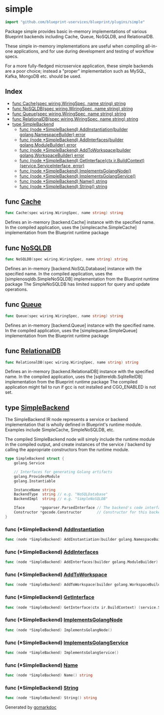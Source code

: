 <!-- Code generated by gomarkdoc. DO NOT EDIT -->

# simple

```go
import "github.com/blueprint-uservices/blueprint/plugins/simple"
```

Package simple provides basic in\-memory implementations of various Blueprint backends including Cache, Queue, NoSQLDB, and RelationalDB.

These simple in\-memory implementations are useful when compiling all\-in\-one applications, and for use during development and testing of workflow specs.

For a more fully\-fledged microservice application, these simple backends are a poor choice; instead a "proper" implementation such as MySQL, Kafka, MongoDB etc. should be used.

## Index

- [func Cache\(spec wiring.WiringSpec, name string\) string](<#Cache>)
- [func NoSQLDB\(spec wiring.WiringSpec, name string\) string](<#NoSQLDB>)
- [func Queue\(spec wiring.WiringSpec, name string\) string](<#Queue>)
- [func RelationalDB\(spec wiring.WiringSpec, name string\) string](<#RelationalDB>)
- [type SimpleBackend](<#SimpleBackend>)
  - [func \(node \*SimpleBackend\) AddInstantiation\(builder golang.NamespaceBuilder\) error](<#SimpleBackend.AddInstantiation>)
  - [func \(node \*SimpleBackend\) AddInterfaces\(builder golang.ModuleBuilder\) error](<#SimpleBackend.AddInterfaces>)
  - [func \(node \*SimpleBackend\) AddToWorkspace\(builder golang.WorkspaceBuilder\) error](<#SimpleBackend.AddToWorkspace>)
  - [func \(node \*SimpleBackend\) GetInterface\(ctx ir.BuildContext\) \(service.ServiceInterface, error\)](<#SimpleBackend.GetInterface>)
  - [func \(node \*SimpleBackend\) ImplementsGolangNode\(\)](<#SimpleBackend.ImplementsGolangNode>)
  - [func \(node \*SimpleBackend\) ImplementsGolangService\(\)](<#SimpleBackend.ImplementsGolangService>)
  - [func \(node \*SimpleBackend\) Name\(\) string](<#SimpleBackend.Name>)
  - [func \(node \*SimpleBackend\) String\(\) string](<#SimpleBackend.String>)


<a name="Cache"></a>
## func [Cache](<https://github.com/Blueprint-uServices/blueprint/blob/main/plugins/simple/wiring.go#L38>)

```go
func Cache(spec wiring.WiringSpec, name string) string
```

Defines an in\-memory \[backend.Cache\] instance with the specified name. In the compiled application, uses the \[simplecache.SimpleCache\] implementation from the Blueprint runtime package

<a name="NoSQLDB"></a>
## func [NoSQLDB](<https://github.com/Blueprint-uServices/blueprint/blob/main/plugins/simple/wiring.go#L19>)

```go
func NoSQLDB(spec wiring.WiringSpec, name string) string
```

Defines an in\-memory \[backend.NoSQLDatabase\] instance with the specified name. In the compiled application, uses the \[simplenosqldb.SimpleNoSQLDB\] implementation from the Blueprint runtime package The SimpleNoSQLDB has limited support for query and update operations.

<a name="Queue"></a>
## func [Queue](<https://github.com/Blueprint-uServices/blueprint/blob/main/plugins/simple/wiring.go#L32>)

```go
func Queue(spec wiring.WiringSpec, name string) string
```

Defines an in\-memory \[backend.Queue\] instance with the specified name. In the compiled application, uses the \[simplequeue.SimpleQueue\] implementation from the Blueprint runtime package

<a name="RelationalDB"></a>
## func [RelationalDB](<https://github.com/Blueprint-uServices/blueprint/blob/main/plugins/simple/wiring.go#L26>)

```go
func RelationalDB(spec wiring.WiringSpec, name string) string
```

Defines an in\-memory \[backend.RelationalDB\] instance with the specified name. In the compiled application, uses the \[sqlitereldb.SqliteRelDB\] implementation from the Blueprint runtime package The compiled application might fail to run if gcc is not installed and CGO\_ENABLED is not set.

<a name="SimpleBackend"></a>
## type [SimpleBackend](<https://github.com/Blueprint-uServices/blueprint/blob/main/plugins/simple/ir.go#L21-L34>)

The SimpleBackend IR node represents a service or backend implementation that is wholly defined in Blueprint's runtime module. Examples include SimpleCache, SimpleNoSQLDB, etc.

The compiled SimpleBackend node will simply include the runtime module in the compiled output, and create instances of the service / backend by calling the appropriate constructors from the runtime module.

```go
type SimpleBackend struct {
    golang.Service

    // Interfaces for generating Golang artifacts
    golang.ProvidesModule
    golang.Instantiable

    InstanceName string
    BackendType  string // e.g. "NoSQLDatabase"
    BackendImpl  string // e.g. "SimpleNoSQLDB"

    Iface       *goparser.ParsedInterface // The backend's code interface
    Constructor *gocode.Constructor       // Constructor for this backend implementation
}
```

<a name="SimpleBackend.AddInstantiation"></a>
### func \(\*SimpleBackend\) [AddInstantiation](<https://github.com/Blueprint-uServices/blueprint/blob/main/plugins/simple/ir.go#L86>)

```go
func (node *SimpleBackend) AddInstantiation(builder golang.NamespaceBuilder) error
```



<a name="SimpleBackend.AddInterfaces"></a>
### func \(\*SimpleBackend\) [AddInterfaces](<https://github.com/Blueprint-uServices/blueprint/blob/main/plugins/simple/ir.go#L82>)

```go
func (node *SimpleBackend) AddInterfaces(builder golang.ModuleBuilder) error
```



<a name="SimpleBackend.AddToWorkspace"></a>
### func \(\*SimpleBackend\) [AddToWorkspace](<https://github.com/Blueprint-uServices/blueprint/blob/main/plugins/simple/ir.go#L76>)

```go
func (node *SimpleBackend) AddToWorkspace(builder golang.WorkspaceBuilder) error
```



<a name="SimpleBackend.GetInterface"></a>
### func \(\*SimpleBackend\) [GetInterface](<https://github.com/Blueprint-uServices/blueprint/blob/main/plugins/simple/ir.go#L72>)

```go
func (node *SimpleBackend) GetInterface(ctx ir.BuildContext) (service.ServiceInterface, error)
```



<a name="SimpleBackend.ImplementsGolangNode"></a>
### func \(\*SimpleBackend\) [ImplementsGolangNode](<https://github.com/Blueprint-uServices/blueprint/blob/main/plugins/simple/ir.go#L100>)

```go
func (node *SimpleBackend) ImplementsGolangNode()
```



<a name="SimpleBackend.ImplementsGolangService"></a>
### func \(\*SimpleBackend\) [ImplementsGolangService](<https://github.com/Blueprint-uServices/blueprint/blob/main/plugins/simple/ir.go#L101>)

```go
func (node *SimpleBackend) ImplementsGolangService()
```



<a name="SimpleBackend.Name"></a>
### func \(\*SimpleBackend\) [Name](<https://github.com/Blueprint-uServices/blueprint/blob/main/plugins/simple/ir.go#L68>)

```go
func (node *SimpleBackend) Name() string
```



<a name="SimpleBackend.String"></a>
### func \(\*SimpleBackend\) [String](<https://github.com/Blueprint-uServices/blueprint/blob/main/plugins/simple/ir.go#L96>)

```go
func (node *SimpleBackend) String() string
```



Generated by [gomarkdoc](<https://github.com/princjef/gomarkdoc>)
